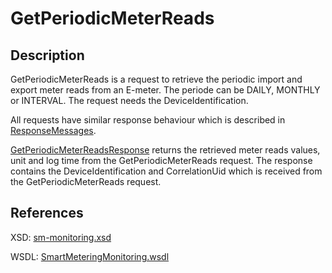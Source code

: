 <!--
SPDX-FileCopyrightText: Contributors to the Documentation project

SPDX-License-Identifier: Apache-2.0
-->

# GetPeriodicMeterReads

## Description

GetPeriodicMeterReads is a request to retrieve the periodic import and export meter reads from an E-meter. The periode can be DAILY, MONTHLY or INTERVAL. The request needs the DeviceIdentification.

All requests have similar response behaviour which is described in [ResponseMessages](../../responsemessages.md).

[GetPeriodicMeterReadsResponse](getperiodicmeterreadsresponse.md) returns the retrieved meter reads values, unit and log time from the GetPeriodicMeterReads request. The response contains the DeviceIdentification and CorrelationUid which is received from the GetPeriodicMeterReads request.

## References

XSD: [sm-monitoring.xsd](https://github.com/OSGP/open-smart-grid-platform/blob/development/osgp/shared/osgp-ws-smartmetering/src/main/resources/schemas/sm-monitoring.xsd)

WSDL: [SmartMeteringMonitoring.wsdl](https://github.com/OSGP/open-smart-grid-platform/blob/development/osgp/shared/osgp-ws-smartmetering/src/main/resources/SmartMeteringMonitoring.wsdl)

